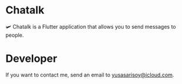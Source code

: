# Chatalk

🛩️ Chatalk is a Flutter application that allows you to send messages to people.

# <b>Developer</b>

If you want to contact me, send an email to yusasarisoy@icloud.com.
